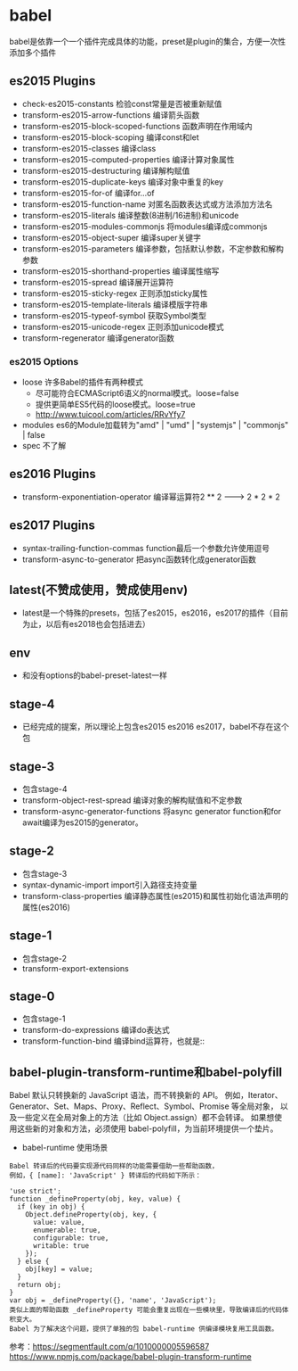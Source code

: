 # babel
babel是依靠一个一个插件完成具体的功能，preset是plugin的集合，方便一次性添加多个插件
## es2015 Plugins
* check-es2015-constants 检验const常量是否被重新赋值
* transform-es2015-arrow-functions 编译箭头函数 
* transform-es2015-block-scoped-functions 函数声明在作用域内
* transform-es2015-block-scoping 编译const和let
* transform-es2015-classes 编译class
* transform-es2015-computed-properties 编译计算对象属性
* transform-es2015-destructuring 编译解构赋值
* transform-es2015-duplicate-keys 编译对象中重复的key
* transform-es2015-for-of 编译for…of
* transform-es2015-function-name 对匿名函数表达式或方法添加方法名
* transform-es2015-literals 编译整数(8进制/16进制)和unicode
* transform-es2015-modules-commonjs 将modules编译成commonjs
* transform-es2015-object-super 编译super关键字 
* transform-es2015-parameters 编译参数，包括默认参数，不定参数和解构参数
* transform-es2015-shorthand-properties 编译属性缩写
* transform-es2015-spread 编译展开运算符
* transform-es2015-sticky-regex 正则添加sticky属性
* transform-es2015-template-literals 编译模版字符串
* transform-es2015-typeof-symbol 获取Symbol类型
* transform-es2015-unicode-regex 正则添加unicode模式
* transform-regenerator 编译generator函数

### es2015 Options
* loose
    许多Babel的插件有两种模式
    * 尽可能符合ECMAScript6语义的normal模式。loose=false
    * 提供更简单ES5代码的loose模式。loose=true
    * http://www.tuicool.com/articles/RRvYfy7
* modules
    es6的Module加载转为"amd" | "umd" | "systemjs" | "commonjs" | false
* spec
    不了解
           
           
## es2016 Plugins
* transform-exponentiation-operator 编译幂运算符2 ** 2 ---> 2 * 2 * 2

## es2017 Plugins
* syntax-trailing-function-commas function最后一个参数允许使用逗号
* transform-async-to-generator 把async函数转化成generator函数

## latest(不赞成使用，赞成使用env)
* latest是一个特殊的presets，包括了es2015，es2016，es2017的插件（目前为止，以后有es2018也会包括进去）

## env
* 和没有options的babel-preset-latest一样

## stage-4
* 已经完成的提案，所以理论上包含es2015 es2016 es2017，babel不存在这个包

## stage-3
* 包含stage-4
* transform-object-rest-spread 编译对象的解构赋值和不定参数
* transform-async-generator-functions 将async generator function和for await编译为es2015的generator。
## stage-2
* 包含stage-3
* syntax-dynamic-import import引入路径支持变量
* transform-class-properties 编译静态属性(es2015)和属性初始化语法声明的属性(es2016)
## stage-1
* 包含stage-2
* transform-export-extensions
## stage-0
* 包含stage-1
* transform-do-expressions 编译do表达式
* transform-function-bind 编译bind运算符，也就是::

## babel-plugin-transform-runtime和babel-polyfill
Babel 默认只转换新的 JavaScript 语法，而不转换新的 API。
例如，Iterator、Generator、Set、Maps、Proxy、Reflect、Symbol、Promise 等全局对象，
以及一些定义在全局对象上的方法（比如 Object.assign）都不会转译。
如果想使用这些新的对象和方法，必须使用 babel-polyfill，为当前环境提供一个垫片。
* babel-runtime 使用场景
```
Babel 转译后的代码要实现源代码同样的功能需要借助一些帮助函数，
例如，{ [name]: 'JavaScript' } 转译后的代码如下所示：

'use strict';
function _defineProperty(obj, key, value) {
  if (key in obj) {
    Object.defineProperty(obj, key, {
      value: value,
      enumerable: true,
      configurable: true,
      writable: true
    });
  } else {
    obj[key] = value;
  }
  return obj;
}
var obj = _defineProperty({}, 'name', 'JavaScript');
类似上面的帮助函数 _defineProperty 可能会重复出现在一些模块里，导致编译后的代码体积变大。
Babel 为了解决这个问题，提供了单独的包 babel-runtime 供编译模块复用工具函数。

```
参考：https://segmentfault.com/q/1010000005596587<br>
https://www.npmjs.com/package/babel-plugin-transform-runtime